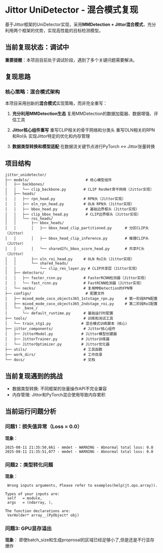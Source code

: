 # Jittor UniDetector - 混合模式复现

基于Jittor框架的UniDetector实现，采用**MMDetection + Jittor混合模式**，充分利用两个框架的优势，实现高性能的目标检测模型。

## 当前复现状态：调试中

**重要提醒**：本项目目前处于调试阶段，遇到了多个关键问题需要解决。

## 复现思路

### 核心策略：混合模式架构
本项目采用创新的**混合模式**实现策略，而非完全重写：

1. **充分利用MMDetection生态**
   复用MMDetection的数据加载器、数据增强、评估工具

2. **Jittor核心组件重写**
   重写CLIP相关的骨干网络和分类头
   重写OLN相关的RPN和RoI头
   实现Jittor特定的优化和内存管理

3. **数据类型转换和模型适配**
   在数据流关键节点进行PyTorch ↔ Jittor张量转换

## 项目结构

```
jittor_unidetector/
├── models/                          # 核心模型组件
│   ├── backbones/
│   │   └── clip_backbone.py        # CLIP ResNet骨干网络（Jittor实现）
│   ├── heads/
│   │   ├── rpn_head.py             # RPN头（Jittor实现）
│   │   ├── oln_rpn_head.py         # OLN RPN头（Jittor实现）
│   │   ├── bbox_head.py             # 基础边界框头（Jittor实现）
│   │   ├── clip_bbox_head.py        # CLIP边界框头（Jittor实现）
│   │   └── roi_heads/
│   │       ├── bbox_heads/
│   │       │   ├── bbox_head_clip_partitioned.py      # 分区CLIP头（Jittor）
│   │       │   ├── bbox_head_clip_inference.py        # 推理CLIP头（Jittor）
│   │       │   └── shared2fc_bbox_score_head.py       # 共享FC头（Jittor）
│   │       ├── oln_roi_head.py     # OLN RoI头（Jittor实现）
│   │       └── shared_heads/
│   │           └── clip_res_layer.py # CLIP共享层（Jittor实现）
│   ├── detectors/
│   │   ├── faster_rcnn.py          # FasterRCNN检测器（Jittor实现）
│   │   └── fast_rcnn.py            # FastRCNN检测器（Jittor实现）
│   └── necks/                      # 复用MMDetection的FPN等
├── configs/                         # 配置文件
│   ├── mixed_mode_coco_objects365_1ststage_rpn.py     # 第一阶段RPN配置
│   ├── mixed_mode_coco_objects365_2ndstage_roi.py     # 第二阶段RoI配置
│   └── _base_/
│       └── default_runtime.py      # 基础运行时配置
├── tools/                          # 训练和测试工具
│   └── train_stg1.py              # 混合模式训练脚本（核心）
├── jittor_components/              # Jittor核心组件
│   ├── JittorModel.py             # Jittor模型创建器
│   ├── JittorTrainer.py           # Jittor训练器
│   └── JittorOptimizer.py         # Jittor优化器
├── utils/                          # 工具函数
├── work_dirs/                      # 工作目录
└── docs/                           # 文档
```

## 当前复现遇到的挑战
- 数据类型转换: 不同框架的张量操作API不完全兼容
- 内存管理: Jittor和PyTorch混合使用导致内存累积


## 当前运行问题分析

### 问题1：损失值异常（Loss = 0.0）
**现象**：
```
2025-08-11 21:35:50,661 - mmdet - WARNING - Abnormal total loss: 0.0
2025-08-11 21:35:51,077 - mmdet - WARNING - Abnormal total loss: 0.0
```

### 问题2：类型转化问题
**现象**：
```
 Wrong inputs arguments, Please refer to examples(help(jt.ops.array)).

Types of your inputs are:
 self   = module,
 args   = (ndarray, ),

The function declarations are:
 VarHolder* array__(PyObject* obj)
```

### 问题3: GPU显存溢出
**现象**：
即使batch_size和生成proprosal的区域已经足够小了,但是还是不行显存爆炸